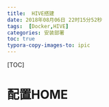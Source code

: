 ```yaml
---
title:  HIVE搭建
date: 2018年08月06日 22时15分52秒
tags:  [Docker,HIVE]
categories: 安装部署
toc: true
typora-copy-images-to: ipic
---
```


[TOC]
# 配置HOME

